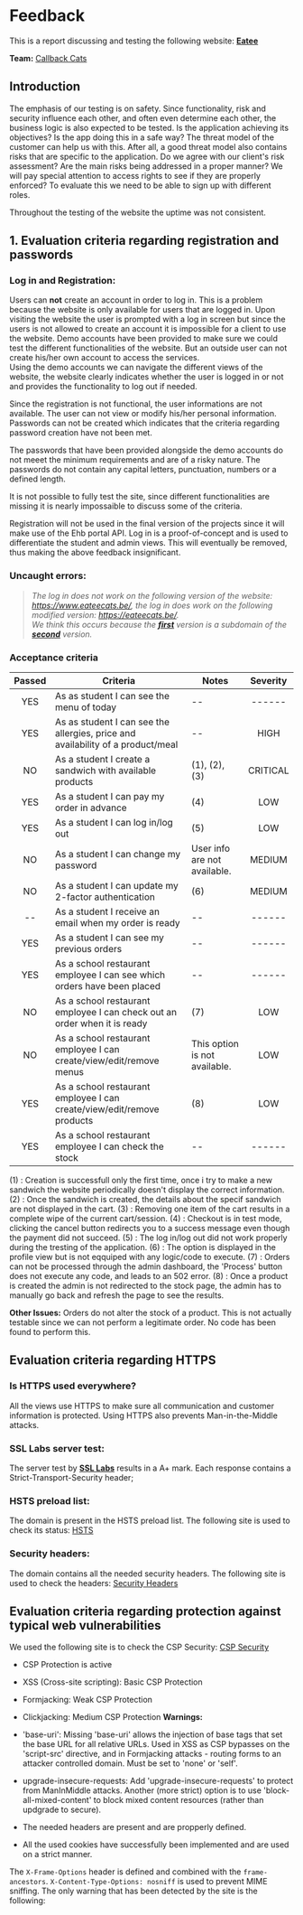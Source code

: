 # Feedback

This is a report discussing and testing the following website: **[Eatee](https://www.eateecats.be/)**

**Team:** [Callback Cats](https://github.com/EHB-TI/web-app-callback-cats)

## Introduction

The emphasis of our testing is on safety. Since functionality, risk and security influence each other, and often even determine each other, the business logic is also expected to be tested. Is the application achieving its objectives? Is the app doing this in a safe way? The threat model of the customer can help us with this. After all, a good threat model also contains risks that are specific to the application. Do we agree with our client's risk assessment? Are the main risks being addressed in a proper manner? We will pay special attention to access rights to see if they are properly enforced? To evaluate this we need to be able to sign up with different roles.

Throughout the testing of the website the uptime was not consistent. 

## 1. Evaluation criteria regarding registration and passwords

### **Log in and Registration:**

Users can **not** create an account in order to log in. This is a problem because the website is only available for users that are logged in. Upon visiting the website the user is prompted with a log in screen but since the users is not allowed to create an account it is impossible for a client to use the website. Demo accounts have been provided to make sure we could test the different functionalities of the website. But an outside user can not create his/her own account to access the services.  
Using the demo accounts we can navigate the different views of the website, the website clearly indicates whether the user is logged in or not and provides the functionality to log out if needed.

Since the registration is not functional, the user informations are not available. The user can not view or modify his/her personal information. Passwords can not be created which indicates that the criteria regarding password creation have not been met.

The passwords that have been provided alongside the demo accounts do not meeet the minimum requirements and are of a risky nature. The passwords do not contain any capital letters, punctuation, numbers or a defined length.

It is not possible to fully test the site, since different functionalities are missing it is nearly impossaible to discuss some of the criteria. 

Registration will not be used in the final version of the projects since it will make use of the Ehb portal API. Log in is a proof-of-concept and is used to differentiate the student and admin views. This will eventually be removed, thus making the above feedback insignificant.

### **Uncaught errors:**

> _The log in does not work on the following version of the website: https://www.eateecats.be/, the log in does work on the following modified version: https://eateecats.be/.  
> We think this occurs because the **[first](https://www.eateecats.be/)** version is a subdomain of the **[second](https://eateecats.be/)** version._


### Acceptance criteria

| Passed | Criteria                                                                              | Notes                                | Severity |
| :----: | --------------------------------------------------------------------------------------| ------------------------------------ | :------: |
|   YES  | As as student I can see the menu of today                                             |  --                                  |  ------  |
|   YES  | As as student I can see the allergies, price and availability of a product/meal       |  --                                  |   HIGH   |
|   NO   | As a student I create a sandwich with available products                              | (1), (2), (3)                        | CRITICAL |
|   YES  | As a student I can pay my order in advance                                            | (4)                                  |   LOW    |
|   YES  | As a student I can log in/log out                                                     | (5)                                  |   LOW    |
|   NO   | As a student I can change my password                                                 | User info are not available.         |  MEDIUM  |
|   NO   | As a student I can update my 2-factor authentication                                  | (6)                                  |  MEDIUM  |
|   --   | As a student I receive an email when my order is ready                                |  --                                  |  ------  |
|   YES  | As a student I can see my previous orders                                             |  --                                  |  ------  |
|   YES  | As a school restaurant employee I can see which orders have been placed               |  --                                  |  ------  |
|   NO   | As a school restaurant employee I can check out an order when it is ready             | (7)                                  |   LOW    |
|   NO   | As a school restaurant employee I can create/view/edit/remove menus                   | This option is not available.        |   LOW    |
|   YES  | As a school restaurant employee I can create/view/edit/remove products                | (8)                                  |   LOW    |
|   YES  | As a school restaurant employee I can check the stock                                 |  --                                  |  ------  |

(1) : Creation is successfull only the first time, once i try to make a new sandwich the website periodically doesn't display the correct information.
(2) : Once the sandwich is created, the details about the specif sandwich are not displayed in the cart.
(3) : Removing one item of the cart results in a complete wipe of the current cart/session.
(4) : Checkout is in test mode, clicking the cancel button redirects you to a success message even though the payment did not succeed.
(5) : The log in/log out did not work properly during the tresting of the application.
(6) : The option is displayed in the profile view but is not eqquiped with any logic/code to execute.
(7) : Orders can not be processed through the admin dashboard, the 'Process' button does not execute any code, and leads to an 502 error.
(8) : Once a product is created the admin is not redirected to the stock page, the admin has to manually go back and refresh the page to see the results.

**Other Issues:**
Orders do not alter the stock of a product. This is not actually testable since we can not perform a legitimate order. No code has been found to perform this.


## Evaluation criteria regarding HTTPS

### **Is HTTPS used everywhere?**

All the views use HTTPS to make sure all communication and customer information is protected. Using HTTPS also prevents Man-in-the-Middle attacks. 

### **SSL Labs server test:**

The server test by **[SSL Labs](https://www.ssllabs.com/ssltest/index.html)** results in a A+ mark. Each response contains a Strict-Transport-Security header;

### **HSTS preload list:**

The domain is present in the HSTS preload list. The following site is used to check its status: [HSTS](https://hstspreload.org/)

### **Security headers:**

The domain contains all the needed security headers. The following site is used to check the headers: [Security Headers](https://securityheaders.com/)


## Evaluation criteria regarding protection against typical web vulnerabilities

We used the following site is to check the CSP Security: [CSP Security](https://cspscanner.com/)
- CSP Protection is active
- XSS (Cross-site scripting): Basic CSP Protection
- Formjacking: Weak CSP Protection
- Clickjacking: Medium CSP Protection
**Warnings:**
- 'base-uri': Missing 'base-uri' allows the injection of base tags that set the base URL for all relative URLs. Used in XSS as CSP bypasses on the 'script-src' directive, and in Formjacking attacks - routing forms to an attacker controlled domain. Must be set to 'none' or 'self'.
- upgrade-insecure-requests: Add 'upgrade-insecure-requests' to protect from ManInMiddle attacks. Another (more strict) option is to use 'block-all-mixed-content' to block mixed content resources (rather than updgrade to secure).

- The needed headers are present and are propperly defined.

- All the used cookies have successfully been implemented and are used on a strict manner.


The `X-Frame-Options` header is defined and combined with the `frame-ancestors`. `X-Content-Type-Options: nosniff` is used to prevent MIME sniffing. 
The only warning that has been detected by the site is the following:

